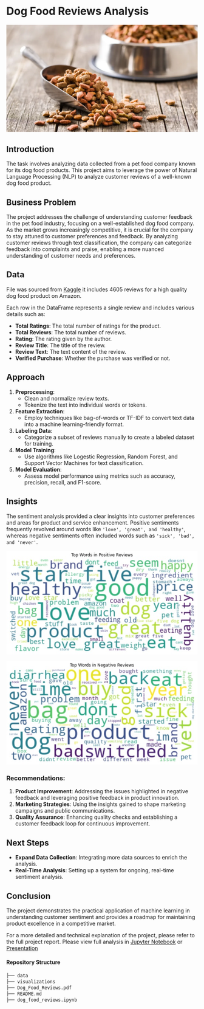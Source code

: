# Dog Food Reviews Analysis

![Banner](./visualizations/banner.png)

## Introduction
The task involves analyzing data collected from a pet food company known for its dog food products. This project aims to leverage the power of Natural Language Processing (NLP) to analyze customer reviews of a well-known dog food product.

## Business Problem
The project addresses the challenge of understanding customer feedback in the pet food industry, focusing on a well-established dog food company. As the market grows increasingly competitive, it is crucial for the company to stay attuned to customer preferences and feedback. By analyzing customer reviews through text classification, the company can categorize feedback into complaints and praise, enabling a more nuanced understanding of customer needs and preferences.

## Data
File was sourced from [Kaggle](https://www.kaggle.com/datasets/unwrangle/amazon-reviews-for-dog-food-product) it includes 4605 reviews for a high quality dog food product on Amazon.

Each row in the DataFrame represents a single review and includes various details such as:

- **Total Ratings**: The total number of ratings for the product.
- **Total Reviews**: The total number of reviews.
- **Rating**: The rating given by the author.
- **Review Title**: The title of the review.
- **Review Text**: The text content of the review.
- **Verified Purchase**: Whether the purchase was verified or not.

## Approach
1. **Preprocessing**: 
   - Clean and normalize review texts.
   - Tokenize the text into individual words or tokens.
2. **Feature Extraction**: 
   - Employ techniques like bag-of-words or TF-IDF to convert text data into a machine learning-friendly format.
3. **Labeling Data**: 
   - Categorize a subset of reviews manually to create a labeled dataset for training.
4. **Model Training**: 
   - Use algorithms like Logestic Regression, Random Forest, and Support Vector Machines for text classification.
5. **Model Evaluation**: 
   - Assess model performance using metrics such as accuracy, precision, recall, and F1-score.

## Insights
The sentiment analysis provided a clear insights into customer preferences and areas for product and service enhancement. Positive sentiments frequently revolved around words like `'love', 'great', and 'healthy'`, whereas negative sentiments often included words such as `'sick', 'bad', and 'never'`.


![wordcloud](./visualizations/positive_cloud.jpg)

![wordcloud](./visualizations/negative_cloud.jpg)

### Recommendations:
1. **Product Improvement**: Addressing the issues highlighted in negative feedback and leveraging positive feedback in product innovation.
2. **Marketing Strategies**: Using the insights gained to shape marketing campaigns and public communications.
3. **Quality Assurance**: Enhancing quality checks and establishing a customer feedback loop for continuous improvement.

## Next Steps
- **Expand Data Collection**: Integrating more data sources to enrich the analysis.
- **Real-Time Analysis**: Setting up a system for ongoing, real-time sentiment analysis.

## Conclusion
The project demonstrates the practical application of machine learning in understanding customer sentiment and provides a roadmap for maintaining product excellence in a competitive market.


For a more detailed and technical explanation of the project, please refer to the full project report.
Please view full analysis in [Jupyter Notebook](https://github.com/nv593/Dog-Food-Analysis/blob/main/dog_food_reviews.ipynb) or [Presentation](https://github.com/nv593/Dog-Food-Analysis/blob/main/Dod_Food_Reviews.pdf)

#### Repository Structure

```
├── data
├── visualizations
├── Dog_Food_Reviews.pdf
├── README.md
├── dog_food_reviews.ipynb

